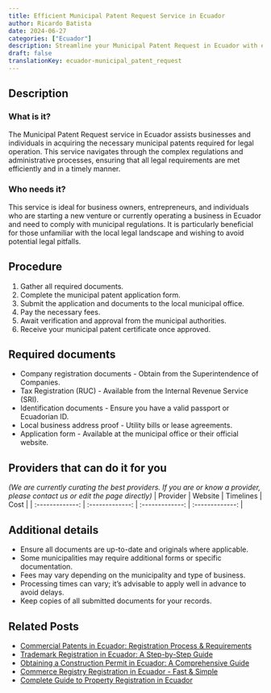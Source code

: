 ```yaml
---
title: Efficient Municipal Patent Request Service in Ecuador
author: Ricardo Batista
date: 2024-06-27
categories: ["Ecuador"]
description: Streamline your Municipal Patent Request in Ecuador with expert guidance. Simplify the bureaucracy and ensure compliance effortlessly.
draft: false
translationKey: ecuador-municipal_patent_request
---
```


## Description
### What is it?
The Municipal Patent Request service in Ecuador assists businesses and individuals in acquiring the necessary municipal patents required for legal operation. This service navigates through the complex regulations and administrative processes, ensuring that all legal requirements are met efficiently and in a timely manner.

### Who needs it?
This service is ideal for business owners, entrepreneurs, and individuals who are starting a new venture or currently operating a business in Ecuador and need to comply with municipal regulations. It is particularly beneficial for those unfamiliar with the local legal landscape and wishing to avoid potential legal pitfalls.

## Procedure

1. Gather all required documents.
2. Complete the municipal patent application form.
3. Submit the application and documents to the local municipal office.
4. Pay the necessary fees.
5. Await verification and approval from the municipal authorities.
6. Receive your municipal patent certificate once approved.


## Required documents

- Company registration documents - Obtain from the Superintendence of Companies.
- Tax Registration (RUC) - Available from the Internal Revenue Service (SRI).
- Identification documents - Ensure you have a valid passport or Ecuadorian ID.
- Local business address proof - Utility bills or lease agreements.
- Application form - Available at the municipal office or their official website.


## Providers that can do it for you
_(We are currently curating the best providers. If you are or know a provider, please contact us or edit the page directly)_
| Provider        |     Website     |     Timelines    |       Cost      |
| :-------------: | :-------------: |  :-------------: | :-------------: |

## Additional details

- Ensure all documents are up-to-date and originals where applicable.
- Some municipalities may require additional forms or specific documentation.
- Fees may vary depending on the municipality and type of business.
- Processing times can vary; it’s advisable to apply well in advance to avoid delays.
- Keep copies of all submitted documents for your records.




## Related Posts

- [Commercial Patents in Ecuador: Registration Process & Requirements](https://tramitit.com/guides/ecuador/commercial_patent_request/)
- [Trademark Registration in Ecuador: A Step-by-Step Guide](https://tramitit.com/guides/ecuador/trademark_registration/)
- [Obtaining a Construction Permit in Ecuador: A Comprehensive Guide](https://tramitit.com/guides/ecuador/construction_permit/)
- [Commerce Registry Registration in Ecuador - Fast & Simple](https://tramitit.com/guides/ecuador/commerce_registry_registration/)
- [Complete Guide to Property Registration in Ecuador](https://tramitit.com/guides/ecuador/property_registration/)